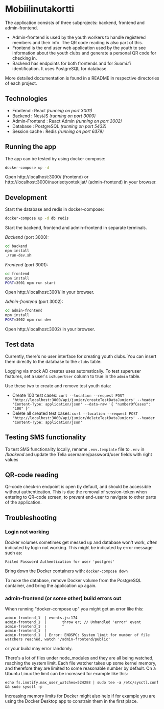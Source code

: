 # Mobiilinutakortti

The application consists of three subprojects: backend, frontend and admin-frontend.

* Admin-frontend is used by the youth workers to handle registered members and their info. The QR code reading is also part of this.
* Frontend is the end user web application used by the youth to see information about the youth clubs and generate a personal QR code for checking in.
* Backend has endpoints for both frontends and for Suomi.fi identification. It uses PostgreSQL for database.

More detailed documentation is found in a README in respective directories of each project.

## Technologies

- Frontend : React *(running on port 3001)*
- Backend : NestJS *(running on port 3000)*
- Admin-Frontend : React Admin *(running on port 3002)*
- Database : PostgreSQL *(running on port 5432)*
- Session cache : Redis *(running on port 6379)*

## Running the app

The app can be tested by using docker compose:

```bash
docker-compose up -d
```

Open http://localhost:3000/ (frontend) or http://localhost:3000/nuorisotyontekijat/ (admin-frontend) in your browser.

## Development

Start the database and redis in docker-compose:

```bash
docker-compose up -d db redis
```

Start the backend, frontend and admin-frontend in separate terminals.

*Backend* (port 3000):

```bash
cd backend
npm install
./run-dev.sh
```

*Frontend* (port 3001):

```bash
cd frontend
npm install
PORT=3001 npm run start
```

Open http://localhost:3001/ in your browser.

*Admin-frontend* (port 3002):

```bash
cd admin-frontend
npm install
PORT=3002 npm run dev
```

Open http://localhost:3002/ in your browser.

## Test data

Currently, there's no user interface for creating youth clubs. You can insert them directly to the database to the
`clubs` table.

Logging via mock AD creates uses automatically. To test superuser features, set a user's `isSuperUser` column to true in
the `admin` table.

Use these two to create and remove test youth data:

* Create 100 test cases:
  `curl --location --request POST 'http://localhost:3000/api/junior/createTestDataJuniors' --header 'Content-Type: application/json' --data-raw '{ "numberOfCases": "100" }'`
* Delete all created test cases:
  `curl --location --request POST 'http://localhost:3000/api/junior/deleteTestDataJuniors' --header 'Content-Type: application/json'`

## Testing SMS functionality

To test SMS functionality locally, rename `.env.template` file to `.env` in */backend* and update the Telia
username/password/user fields with right values

## QR-code reading

Qr-code check-in endpoint is open by default, and should be accessible without authentication. This is due the removal
of session-token when entering to QR-code screen, to prevent end-user to navigate to other parts of the application.

## Troubleshooting

### Login not working

Docker volumes sometimes get messed up and database won't work, often indicated by login not working. This might be
indicated by error message such as:

`Failed Password Authentication for user 'postgres'`

Bring down the Docker containers with: `docker-compose down`

To nuke the database, remove Docker volume from the PostgreSQL container, and bring the application up again.

### admin-frontend (or some other) build errors out

When running "docker-compose up" you might get an error like this:

    admin-frontend_1  | events.js:174
    admin-frontend_1  |       throw er; // Unhandled 'error' event
    admin-frontend_1  |       ^
    admin-frontend_1  |
    admin-frontend_1  | Error: ENOSPC: System limit for number of file watchers reached, watch '/admin-frontend/public'

or your build may error randomly.

There's a lot of files under node_modules and they are all being watched, reaching the system limit. Each file watcher
takes up some kernel memory, and therefore they are limited to some reasonable number by default. On a Ubuntu Linux the
limit can be increased for example like this:

    echo fs.inotify.max_user_watches=524288 | sudo tee -a /etc/sysctl.conf && sudo sysctl -p

Increasing memory limits for Docker might also help if for example you are using the Docker Desktop app to constrain
them in the first place.
